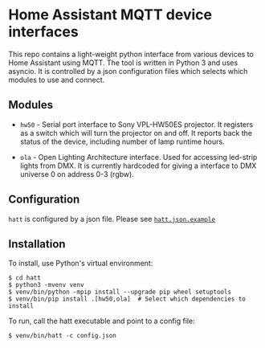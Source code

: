 # Home Assistant MQTT device interfaces

This repo contains a light-weight python interface from various devices to
Home Assistant using MQTT. The tool is written in Python 3 and uses asyncio.
It is controlled by a json configuration files which selects which modules
to use and connect.


## Modules

* `hw50` - Serial port interface to Sony VPL-HW50ES projector. It registers as
           a switch which will turn the projector on and off. It reports back the
           status of the device, including number of lamp runtime hours.

* `ola`  - Open Lighting Architecture interface. Used for accessing led-strip
           lights from DMX. It is currently hardcoded for giving a interface to
           DMX universe 0 on address 0-3 (rgbw).


## Configuration

`hatt` is configured by a json file. Please see [`hatt.json.example`](hatt.json.example)


## Installation

To install, use Python's virtual environment:

    $ cd hatt
    $ python3 -mvenv venv
    $ venv/bin/python -mpip install --upgrade pip wheel setuptools
    $ venv/bin/pip install .[hw50,ola]  # Select which dependencies to install

To run, call the hatt executable and point to a config file:

    $ venv/bin/hatt -c config.json
